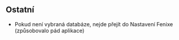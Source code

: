 ﻿---
categories: [fenix]
layout: fenix
---
## Ostatní
<ul><li>Pokud není vybraná databáze, nejde přejít do Nastavení Fenixe (způsobovalo pád aplikace)</li></ul>